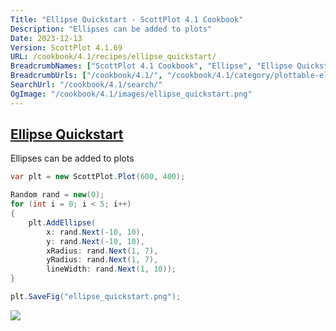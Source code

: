```yaml
---
Title: "Ellipse Quickstart - ScottPlot 4.1 Cookbook"
Description: "Ellipses can be added to plots"
Date: 2023-12-13
Version: ScottPlot 4.1.69
URL: /cookbook/4.1/recipes/ellipse_quickstart/
BreadcrumbNames: ["ScottPlot 4.1 Cookbook", "Ellipse", "Ellipse Quickstart"]
BreadcrumbUrls: ["/cookbook/4.1/", "/cookbook/4.1/category/plottable-ellipse", "/cookbook/4.1/recipes/ellipse_quickstart/"]
SearchUrl: "/cookbook/4.1/search/"
OgImage: "/cookbook/4.1/images/ellipse_quickstart.png"
---
```


<h2><a id='ellipse-quickstart' href='/cookbook/4.1/recipes/ellipse_quickstart/'>Ellipse Quickstart</a></h2>

Ellipses can be added to plots

```cs
var plt = new ScottPlot.Plot(600, 400);

Random rand = new(0);
for (int i = 0; i < 5; i++)
{
    plt.AddEllipse(
        x: rand.Next(-10, 10),
        y: rand.Next(-10, 10),
        xRadius: rand.Next(1, 7),
        yRadius: rand.Next(1, 7),
        lineWidth: rand.Next(1, 10));
}

plt.SaveFig("ellipse_quickstart.png");
```

<img src='../../images/ellipse_quickstart.png' class='d-block mx-auto my-5' />


